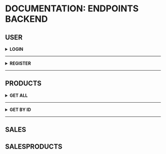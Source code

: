 # DOCUMENTATION: ENDPOINTS BACKEND

## USER

<details>
  <summary>
    <b><strong>LOGIN</strong></b>
  </summary>
  POST(http://localhost:3001/login)

  <details>
    <summary>
      <b>Request</b>
    </summary>
    Body:<br>

    {
      "email": "fulana@deliveryapp.com",
      "password": "fulana@123"
    }

  </details>

  <details>
    <summary>
      <b>Response</b>
    </summary>
    Code: 201<br>
    Json:<br>


      {
        "id": 2,
        "name": "Fulana Pereira",
        "email": "fulana@deliveryapp.com",
        "role": "seller",
        "token": "eyJhbGciOiJIUzI1NiIsInR5cCI6IkpXVCJ9.eyJkYXRhIjp7ImlkIjoyLCJuYW1lIjoiRnVsYW5hIFBlcmVpcmEiLCJlbWFpbCI6ImZ1bGFuYUBkZWxpdmVyeWFwcC5jb20iLCJyb2xlIjoic2VsbGVyIn0sImlhdCI6MTY2MDI2OTY4NCwiZXhwIjoxNjYwMjczMjg0fQ.OFToIVehvM-rshgD1uUgpEqGufzMQ0XO5AxohlG7CQM"
      }

  </details>
</details>

---

<details>
  <summary>
    <b><strong>REGISTER</strong></b>
  </summary>
  POST(http://localhost:3001/login/register)

  <details>
    <summary>
      <b>Bad Request</b>
    </summary>
    Ao tentar registrar um usuário já existente <br>
    Body:<br>

    {
      "email": "fulana@deliveryapp.com",
      "password": "fulana@123"
    }

  </details>

  <details>
    <summary>
      <b>Bad Response</b>
    </summary>
    Code: 409<br>
    Json:<br>

    {
      "message": "Conflict"
    }

  </details>

  <details>
    <summary>
      <b>Good Request</b>
    </summary>
    Body:<br>

    {
      "name": "Novo Usuário",
      "email": "new_User@deliveryapp.com",
      "password": "new_password"
    }

  </details>

  <details>
    <summary>
      <b>Good Response</b>
    </summary>
    Code: 201<br>
    Json:<br>

    {
      "id": 4,
      "name": "Novo Usuário",
      "email": "new_User@deliveryapp.com",
      "role": "customer",
      "token": "eyJhbGciOiJIUzI1NiIsInR5cCI6IkpXVCJ9.eyJkYXRhIjp7ImlkIjoxMCwibmFtZSI6Ik5vdm8gVXN1w6FyaW8iLCJlbWFpbCI6Im5ld19Vc2VyQGRlbGl2ZXJ5YXBwLmNvbSIsInJvbGUiOiJjdXN0b21lciJ9LCJpYXQiOjE2NjAyNzE4NTgsImV4cCI6MTY2MDI3NTQ1OH0.-4PcrYbadiishgSQfLTD2em3l3pUj8EOpsVeodG7CKI"
    }

  </details>
</details>

---

## PRODUCTS

<details>
  <summary>
    <b><strong>GET ALL</strong></b>
  </summary>
  GET(http://localhost:3001/products)

  <details>
    <summary>
      <b>Response</b>
    </summary>
    Code: 200<br>
    Json:<br>

    [
      {
        "id": 1,
        "name": "Skol Lata 250ml",
        "price": "2.20",
        "url_image": "http://localhost:3001/images/skol_lata_350ml.jpg"
      },
      (...)
      ,
      {
        "id": 11,
        "name": "Stella Artois 275ml",
        "price": "3.49",
        "url_image": "http://localhost:3001/images/stella_artois_275ml.jpg"
      }
    ]

  </details>
</details>

---

<details>
  <summary>
    <b><strong>GET BY ID</strong></b>
  </summary>
  GET(http://localhost:3001/products/:id)

  <details>
    <summary>
      <b>Response</b>
    </summary>
    Code: 200<br>
    Json:<br>

    [
      {
        "id": 4,
        "name": "Brahma 600ml",
        "price": "7.50",
        "url_image": "http://localhost:3001/images/brahma_600ml.jpg"
      }
    ]

  </details>
</details>

---

## SALES

## SALESPRODUCTS